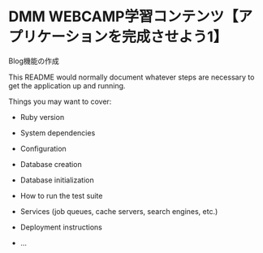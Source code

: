#  DMM WEBCAMP学習コンテンツ【アプリケーションを完成させよう1】
Blog機能の作成

This README would normally document whatever steps are necessary to get the
application up and running.

Things you may want to cover:

* Ruby version

* System dependencies

* Configuration

* Database creation

* Database initialization

* How to run the test suite

* Services (job queues, cache servers, search engines, etc.)

* Deployment instructions

* ...
